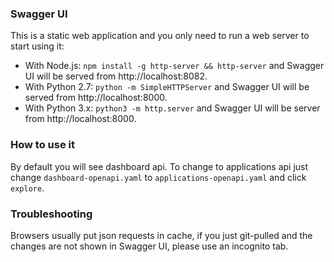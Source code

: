 ### Swagger UI

This is a static web application and you only need to run a web server to start using it:

- With Node.js: `npm install -g http-server && http-server` and Swagger UI will be served from http://localhost:8082.
- With Python 2.7: `python -m SimpleHTTPServer` and Swagger UI will be served from http://localhost:8000.
- With Python 3.x: `python3 -m http.server` and Swagger UI will be server from http://localhost:8000.

### How to use it

By default you will see dashboard api. To change to applications api just change `dashboard-openapi.yaml` to `applications-openapi.yaml` and click `explore`.

### Troubleshooting

Browsers usually put json requests in cache, if you just git-pulled and the changes are not shown in Swagger UI, please use an incognito tab. 
